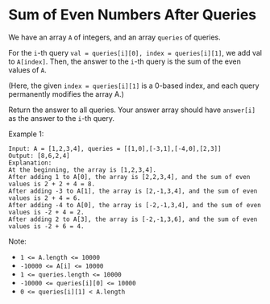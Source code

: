 #  Sum of Even Numbers After Queries
We have an array `A` of integers, and an array `queries` of queries.

For the `i`-th query `val = queries[i][0], index = queries[i][1]`, we add val to `A[index]`.  Then, the answer to the `i`-th query is the sum of the even values of `A`.

(Here, the given `index = queries[i][1]` is a 0-based index, and each query permanently modifies the array A.)

Return the answer to all queries.  Your answer array should have `answer[i]` as the answer to the `i`-th query.

 

Example 1:
```
Input: A = [1,2,3,4], queries = [[1,0],[-3,1],[-4,0],[2,3]]
Output: [8,6,2,4]
Explanation: 
At the beginning, the array is [1,2,3,4].
After adding 1 to A[0], the array is [2,2,3,4], and the sum of even values is 2 + 2 + 4 = 8.
After adding -3 to A[1], the array is [2,-1,3,4], and the sum of even values is 2 + 4 = 6.
After adding -4 to A[0], the array is [-2,-1,3,4], and the sum of even values is -2 + 4 = 2.
After adding 2 to A[3], the array is [-2,-1,3,6], and the sum of even values is -2 + 6 = 4.
```

Note:

- `1 <= A.length <= 10000`
- `-10000 <= A[i] <= 10000`
- `1 <= queries.length <= 10000`
- `-10000 <= queries[i][0] <= 10000`
- `0 <= queries[i][1] < A.length`